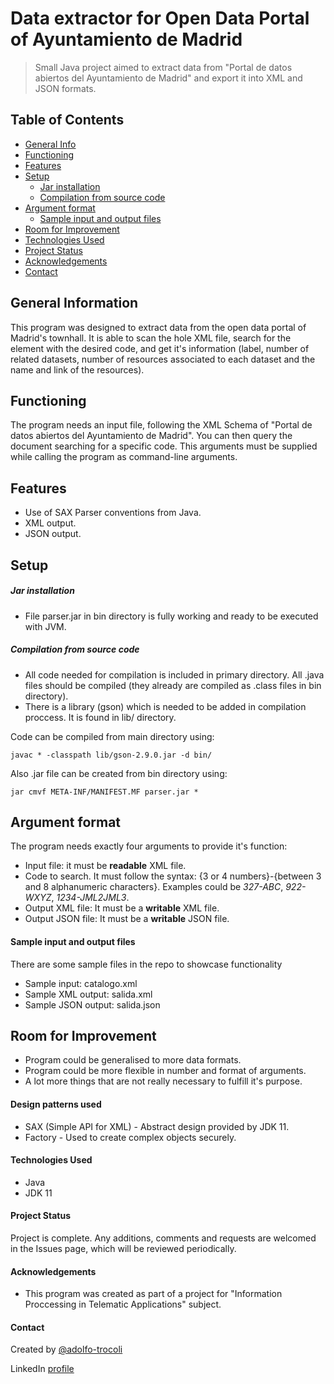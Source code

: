 # Data extractor for Open Data Portal of Ayuntamiento de Madrid
> Small Java project aimed to extract data from "Portal de datos abiertos del Ayuntamiento de Madrid" and export it into XML and JSON formats. 

## Table of Contents
* [General Info](#general-information)
* [Functioning](#functioning)
* [Features](#features)
* [Setup](#setup)
	* [Jar installation](#jar-installation)
	* [Compilation from source code](#compilation-from-source-code)
* [Argument format](#argument-format)
	* [Sample input and output files](#sample-input-and-output-files)
* [Room for Improvement](#room-for-improvement)
* [Technologies Used](#technologies-used)
* [Project Status](#project-status)
* [Acknowledgements](#acknowledgements)
* [Contact](#contact)


## General Information
This program was designed to extract data from the open data portal of Madrid's townhall. It is able to scan the hole XML file, search for the element with the desired code, and get it's information (label, number of related datasets, number of resources associated to each dataset and the name and link of the resources).

## Functioning
The program needs an input file, following the XML Schema of "Portal de datos abiertos del Ayuntamiento de Madrid". You can then query the document searching for a specific code. This arguments must be supplied while calling the program as command-line arguments.

## Features
- Use of SAX Parser conventions from Java.
- XML output.
- JSON output.

## Setup
##### Jar installation
- File parser.jar in bin directory is fully working and ready to be executed with JVM.

##### Compilation from source code
- All code needed for compilation is included in primary directory. All .java files should be compiled (they already are compiled as .class files in bin directory).
- There is a library (gson) which is needed to be added in compilation proccess. It is found in lib/ directory.

Code can be compiled from main directory using:

	javac * -classpath lib/gson-2.9.0.jar -d bin/

Also .jar file can be created from bin directory using:

	jar cmvf META-INF/MANIFEST.MF parser.jar *

## Argument format
The program needs exactly four arguments to provide it's function:
 - Input file: it must be **readable** XML file.
 - Code to search. It must follow the syntax: {3 or 4 numbers}-{between 3 and 8 alphanumeric characters}. Examples could be *327-ABC*, *922-WXYZ*, *1234-JML2JML3*.
 - Output XML file: It must be a **writable** XML file.
 - Output JSON file: It must be a **writable** JSON file. 
#### Sample input and output files
There are some sample files in the repo to showcase functionality
- Sample input: catalogo.xml
- Sample XML output: salida.xml
- Sample JSON output: salida.json

## Room for Improvement

- Program could be generalised to more data formats.
- Program could be more flexible in number and format of arguments.
- A lot more things that are not really necessary to fulfill it's purpose.
#### Design patterns used

- SAX (Simple API for XML) - Abstract design provided by JDK 11.
- Factory - Used to create complex objects securely.

#### Technologies Used
- Java
- JDK 11

#### Project Status
Project is complete. Any additions, comments and requests are welcomed in the Issues page, which will be reviewed periodically.

#### Acknowledgements
- This program was created as part of a project for "Information Proccessing in Telematic Applications" subject.

#### Contact
Created by [@adolfo-trocoli](github.com/adolfo-trocoli)

LinkedIn [profile](https://www.linkedin.com/in/adolfo-trocol%C3%AD-naranjo-a07250224)

